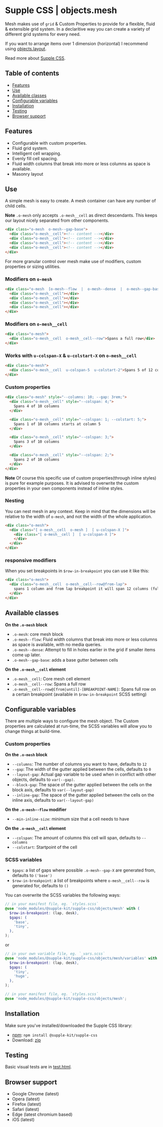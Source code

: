 # Supple CSS | objects.mesh

Mesh makes use of `grid` & Custom Properties to provide for a flexible, fluid & extensible grid system. In a declaritive way you can create a variety of different grid systems for every need.

If you want to arrange items over 1 dimension (horizontal) I recommend using [objects.layout](../layout).

Read more about [Supple CSS](https://github.com/supple-css/supple).

## Table of contents

* [Features](#features)
* [Use](#use)
* [Available classes](#available-classes)
* [Configurable variables](#configurable-variables)
* [Installation](#installation)
* [Testing](#testing)
* [Browser support](#browser-support)

## Features

* Configurable with custom properties.
* Fluid grid system.
* Intelligent cell wrapping.
* Evenly fill cell spacing.
* Fluid width columns that break into more or less columns as space is available.
* Masonry layout


## Use

A simple mesh is easy to create. A mesh container can have any number of child cells.

**Note** `.o-mesh` only accepts `.o-mesh__cell` as direct descendants. This keeps our layout nicely separated from other components.

```html
<div class="o-mesh  o-mesh--gap-base">
  <div class="o-mesh__cell"><!-- content --></div>
  <div class="o-mesh__cell"><!-- content --></div>
  <div class="o-mesh__cell"><!-- content --></div>
  <div class="o-mesh__cell"><!-- content --></div>
</div>
```

For more granular control over mesh make use of modifiers, custom properties or sizing utilities.

### Modifiers on `o-mesh`

```html
<div class="o-mesh  [o-mesh--flow  |  o-mesh--dense  |  o-mesh--gap-base]">
  <div class="o-mesh__cell"></div>
  <div class="o-mesh__cell"></div>
  <div class="o-mesh__cell"></div>
  <div class="o-mesh__cell"></div>
</div>
```

### Modifiers on `o-mesh__cell`

```html
<div class="o-mesh">
  <div class="o-mesh__cell  o-mesh__cell--row">Spans a full row</div>
</div>
```

### Works with `u-colspan-X` & `u-colstart-X` on `o-mesh__cell`

```html
<div class="o-mesh">
  <div class="o-mesh__cell  u-colspan-5  u-colstart-2">Spans 5 of 12 columns and starts at column 2</div>
</div>
```

### Custom properties

```html
<div class="o-mesh" style="--columns: 10; --gap: 3rem;">
  <div class="o-mesh__cell" style="--colspan: 4;">
    Spans 4 of 10 columns
  </div>

  <div class="o-mesh__cell" style="--colspan: 1; --colstart: 5;">
    Spans 1 of 10 columns starts at column 5
  </div>

  <div class="o-mesh__cell" style="--colspan: 3;">
    Spans 3 of 10 columns
  </div>

  <div class="o-mesh__cell" style="--colspan: 2;">
    Spans 2 of 10 columns
  </div>
</div>
```

**Note** Of course this specific use of custom properties(through inline styles) is pure for example purposes. It is advised to overwrite the custom properties in your own components instead of inline styles.

### Nesting

You can nest mesh in any context. Keep in mind that the dimensions will be relative to the width of `o-mesh`, and not the width of the whole application.

```html
<div class="o-mesh">
  <div class="[ o-mesh__cell  o-mesh ]  [ u-colspan-X ]">
    <div class="[ o-mesh__cell ]  [ u-colspan-X ]">
    </div>
  </div>
</div>
```

### responsive modifiers
When you set breakpoints in `$row-in-breakpoint` you can use it like this:

```html
<div class="o-mesh">
  <div class="o-mesh__cell  o-mesh__cell--row@from-lap">
    spans 1 column and from lap breakpoint it will span 12 columns (full row).
  </div>
</div>
```


## Available classes

**On the `.o-mesh` block**

* `.o-mesh`: core mesh block
* `.o-mesh--flow`: Fluid width columns that break into more or less columns as space is available, with no media queries.
* `.o-mesh--dense`: Attempt to fill in holes earlier in the grid if smaller items come up later.
* `.o-mesh--gap-base`: adds a base gutter between cells

**On the `.o-mesh__cell` element**
* `.o-mesh__cell`: Core mesh cell element
* `.o-mesh__cell--row`: Spans a full row
* `.o-mesh__cell--row@[from|until]-[BREAKPOINT-NAME]`: Spans full row on a certain breakpoint (available in `$row-in-breakpoint` SCSS setting)


## Configurable variables
There are multiple ways to configure the mesh object. The Custom properties are calculated at run-time, the SCSS variables will allow you to change things at build-time.

### Custom properties

**On the `.o-mesh` block**

* `--columns`: The number of columns you want to have, defaults to `12`
* `--gap`: The width of the gutter applied between the cells, defaults to `0`
* `--layout-gap`: Actual gap variable to be used when in conflict with other objects, defaults to `var(--gap)`.
* `--block-gap`: The space of the gutter applied between the cells on the block axis, defaults to `var(--layout-gap)`
* `--inline-gap`: The space of the gutter applied between the cells on the inline axis, defaults to `var(--layout-gap)`

**On the `.o-mesh--flow` modifier**

* `--min-inline-size`: minimum size that a cell needs to have

**On the `.o-mesh__cell` element**

* `--colspan`: The amount of columns this cell will span, defaults to `--columns`
* `--colstart`: Startpoint of the cell

### SCSS variables

* `$gaps`: a list of gaps where possible `.o-mesh--gap-X` are generated from, defaults to `('base')`
* `$row-in-breakpoint`: a list of breakpoints where `o-mesh__cell--row` is generated for,  defaults to `()`

You can overwrite the SCSS variables the following ways:

```scss
// in your manifest file, eg. `styles.scss`
@use 'node_modules/@supple-kit/supple-css/objects/mesh' with (
  $row-in-breakpoint: (lap, desk),
  $gaps: (
    'base',
    'tiny',
  ),
);
```
or
```scss
// in your own variable file, eg. `_vars.scss`
@use 'node_modules/@supple-kit/supple-css/objects/mesh/variables' with (
  $row-in-breakpoint: (lap, desk),
  $gaps: (
    'tiny',
    'huge',
  ),
);

// in your manifest file, eg. `styles.scss`
@use 'node_modules/@supple-kit/supple-css/objects/mesh';
```


## Installation
Make sure you've installed/downloaded the Supple CSS library:

* [npm](https://www.npmjs.com/package/@supple-kit/supple-css): `npm install @supple-kit/supple-css`
* Download: [zip](https://github.com/supple-kit/supple-css/releases/latest)


## Testing
Basic visual tests are in [test.html](./test.html).


## Browser support

* Google Chrome (latest)
* Opera (latest)
* Firefox (latest)
* Safari (latest)
* Edge (latest chromium based)
* iOS (latest)
